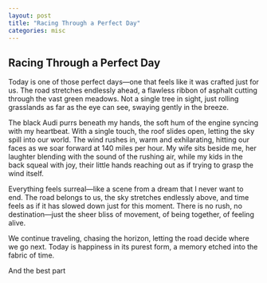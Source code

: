 ```yaml
---
layout: post
title: "Racing Through a Perfect Day"
categories: misc
---
```


## Racing Through a Perfect Day

Today is one of those perfect days—one that feels like it was crafted just for us. The road stretches endlessly ahead, a flawless ribbon of asphalt cutting through the vast green meadows. Not a single tree in sight, just rolling grasslands as far as the eye can see, swaying gently in the breeze.

The black Audi purrs beneath my hands, the soft hum of the engine syncing with my heartbeat. With a single touch, the roof slides open, letting the sky spill into our world. The wind rushes in, warm and exhilarating, hitting our faces as we soar forward at 140 miles per hour. My wife sits beside me, her laughter blending with the sound of the rushing air, while my kids in the back squeal with joy, their little hands reaching out as if trying to grasp the wind itself.

Everything feels surreal—like a scene from a dream that I never want to end. The road belongs to us, the sky stretches endlessly above, and time feels as if it has slowed down just for this moment. There is no rush, no destination—just the sheer bliss of movement, of being together, of feeling alive.

We continue traveling, chasing the horizon, letting the road decide where we go next. Today is happiness in its purest form, a memory etched into the fabric of time.

And the best part
